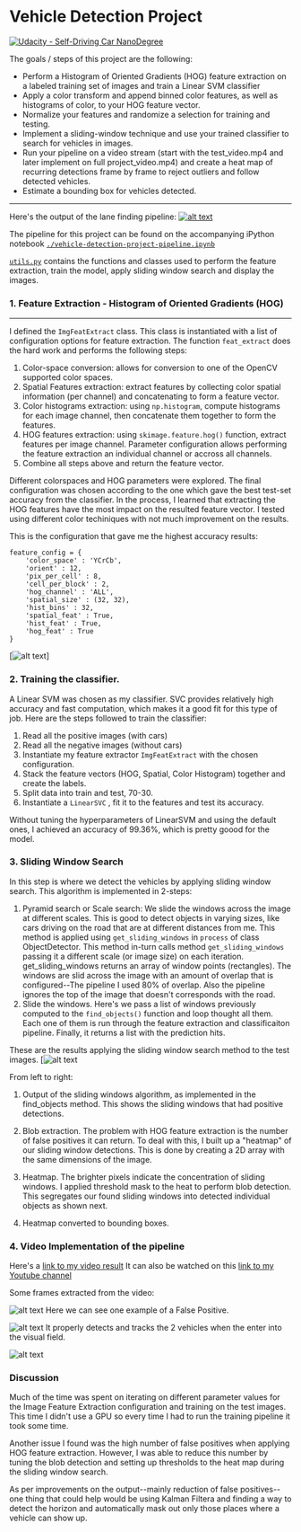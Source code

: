 # Vehicle Detection Project
[![Udacity - Self-Driving Car NanoDegree](https://s3.amazonaws.com/udacity-sdc/github/shield-carnd.svg)](http://www.udacity.com/drive)

The goals / steps of this project are the following:

* Perform a Histogram of Oriented Gradients (HOG) feature extraction on a labeled training set of images and train a Linear SVM classifier
* Apply a color transform and append binned color features, as well as histograms of color, to your HOG feature vector.
* Normalize your features and randomize a selection for training and testing.
* Implement a sliding-window technique and use your trained classifier to search for vehicles in images.
* Run your pipeline on a video stream (start with the test_video.mp4 and later implement on full project_video.mp4) and create a heat map of recurring detections frame by frame to reject outliers and follow detected vehicles.
* Estimate a bounding box for vehicles detected.

---
[//]: # (Image References)

[image0]: ./writeup_images/project_video.png "Screenshot to project video"
[image1]: ./writeup_images/hog.png "Hog"
[image2]: ./writeup_images/slide_window.png "Sliding Window"

[image3]: ./writeup_images/output_fp.png "Output"
[image4]: ./writeup_images/output1.png "Output1"
[image5]: ./writeup_images/output2.png "Output2"

[video1]: ./project_video_output.mp4 "Video"

Here's the output of the lane finding pipeline: 
[![alt text][image0]](https://youtu.be/QWNvcGqb5WA)


The pipeline for this project can be found on the accompanying iPython notebook [`./vehicle-detection-project-pipeline.ipynb`](./vehicle-detection-project-pipeline.ipynb)

[`utils.py`](./utils/utils.py) contains the functions and classes used to perform the feature extraction, train the model, apply sliding window search and display the images.


### 1. Feature Extraction - Histogram of Oriented Gradients (HOG)
---

I defined the `ImgFeatExtract` class. This class is instantiated with a list of configuration options for feature extraction. 
The function `feat_extract` does the hard work and performs the following steps:
1. Color-space conversion: allows for conversion to one of the OpenCV supported color spaces.
2. Spatial Features extraction: extract features by collecting color spatial information (per channel) and concatenating to form a feature vector.
3. Color histograms extraction: using `np.histogram`, compute histograms for each image channel, then concatenate them together to form the features. 
4. HOG features extraction: using `skimage.feature.hog()` function, extract features per image channel. Parameter configuration allows performing the feature extraction an individual channel or accross all channels. 
5. Combine all steps above and return the feature vector. 


Different colorspaces and HOG parameters were explored. The final configuration was chosen according to the one which gave the best test-set accuracy from the classifier. In the process, I learned that extracting the HOG features have the most impact on the resulted feature vector. I tested using different color techiniques with not much improvement on the results.

This is the configuration that gave me the highest accuracy results:
```
feature_config = {
    'color_space' : 'YCrCb',
    'orient' : 12,
    'pix_per_cell' : 8,
    'cell_per_block' : 2,
    'hog_channel' : 'ALL',
    'spatial_size' : (32, 32),
    'hist_bins' : 32,
    'spatial_feat' : True,
    'hist_feat' : True,
    'hog_feat' : True
}
```

[![alt text][image1]]


### 2. Training the classifier. 
A Linear SVM was chosen as my classifier. SVC provides relatively high accuracy and fast computation, which makes it a good fit for this type of job. 
Here are the steps followed to train the classifier:
1. Read all the positive images (with cars)
2. Read all the negative images (without cars)
3. Instantiate my feature extractor `ImgFeatExtract` with the chosen configuration.
4. Stack the feature vectors (HOG, Spatial, Color Histogram) together and create the labels. 
5. Split data into train and test, 70-30. 
6. Instantiate a `LinearSVC` , fit it to the features and test its accuracy. 

Without tuning the hyperparameters of LinearSVM and using the default ones, I achieved an accuracy of 99.36%, which is pretty goood for the model.


### 3. Sliding Window Search
In this step is where we detect the vehicles by applying sliding window search. This algorithm is implemented in 2-steps: 
1. Pyramid search or Scale search: We slide the windows across the image at different scales. This is good to detect objects in varying sizes, like cars driving on the road that are at different distances from me.  This method is applied using `get_sliding_windows` in  `process` of class ObjectDetector. 
This method in-turn calls method `get_sliding_windows` passing it a different scale (or image size) on each iteration. get_sliding_windows returns an array of window points (rectangles). The windows are slid across the image with an amount of overlap that is configured--The pipeline I used 80% of overlap. Also the pipeline ignores the top of the image that doesn't corresponds with the road. 
2. Slide the windows. Here's we pass a list of windows previously computed to the `find_objects()` function and loop thought all them. Each one of them is run through the feature extraction and classificaiton pipeline. Finally, it returns a list with the prediction hits.

These are the results applying the sliding window search method to the test images.
[![alt text][image2]

From left to right:
1. Output of the sliding windows algorithm, as implemented in the find_objects method. 
This shows the sliding windows that had positive detections. 

2. Blob extraction. The problem with HOG feature extraction is the number of false positives it can return. To deal with this, I built up a "heatmap" of our sliding window detections. This is done by creating a 2D array with the same dimensions of the image. 

3. Heatmap. The brighter pixels indicate the concentration of sliding windows. I applied threshold mask to the heat to perform blob detection. This segregates our found sliding windows into detected individual objects as shown next.

4. Heatmap converted to bounding boxes. 

### 4. Video Implementation of the pipeline
Here's a [link to my video result](./output_images/project_video_output.mp4)
It can also be watched on this [link to my Youtube channel](https://youtu.be/QWNvcGqb5WA)

Some frames extracted from the video:

![alt text][image3]
Here we can see one example of a False Positive. 

![alt text][image4]
It properly detects and tracks the 2 vehicles when the enter into the visual field.

![alt text][image5]

### Discussion

Much of the time was spent on iterating on different parameter values for the Image Feature Extraction configuration and training on the test images. This time I didn't use a GPU so every time I had to run the training pipeline it took some time. 

Another issue I found was the high number of false positives when applying HOG feature extraction. However, I was able to reduce this number by tuning the blob detection and setting up thresholds to the heat map during the sliding window search. 

As per improvements on the output--mainly reduction of false positives-- one thing that could help would be using Kalman Filtera and finding a way to detect the horizon and automatically mask out only those places where a vehicle can show up.
